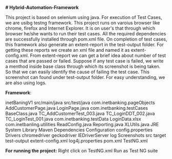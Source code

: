 **# Hybrid-Automation-Framework**

This project is based on selenium using java. For execution of Test Cases, we are usibg testng framework.
This project runs on varoius browser like chrome, firefox and Internet Explorer. It is on user's that through which browser he/she wants to run their test cases.
All the required dependencies are successfully installed through pom.xml file.
On completion of test cases, this framework also generate an extent-report in the test-output folder. For getting these reports we create an xml file and named it as extent-config.xml. 
From extent-report we can get a brief idea about number of test cases that are passed or failed. Suppose if any test case is failed, we write a menthod inside base class through which its screenshot is being taken. So that we can easily identify the cause of failing the test case. This screenshot can found under test-output folder.
For easy understanding, we are also using logs.

**Framework**:

inetBaningV1
src/main/java
src/test/java
  com.inetbanking.pageObjects
    AddCustomerPage.java
    LoginPage.java
  com.inetbanking.testCases
    BaseClass.java
    TC_AddCustomerTest_003.java
    TC_LoginDDT_002.java
    TC_LoginTest_001.java
  com.inetbanking.testData
    LoginData.xlsx
  com.inetbanling.utilities
    ReadConfig.java
    Reporting.java
    XLUtils.java
JRE System Library
Maven Dependencies
Configuration
  config.properties
Drivers
  chromedriver
  geckodriver
  IEDriverServer
log
Screenshots
src
target
test-output
extent-config.xml
log4j.properties
pom.xml
TestNG.xml


**For running the project:**
Right click on TestNG.xml
Run as
Test NG suite
